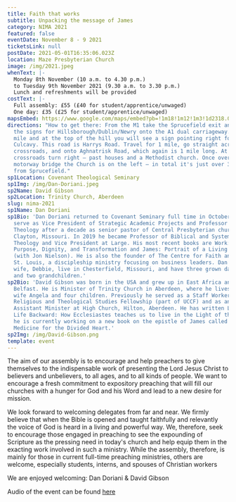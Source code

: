 ```yaml
---
title: Faith that works
subtitle: Unpacking the message of James
category: NIMA 2021
featured: false
eventDate: November 8 - 9 2021
ticketsLink: null
postDate: 2021-05-01T16:35:06.023Z
location: Maze Presbyterian Church
image: /img/2021.jpeg
whenText: |-
  Monday 8th November (10 a.m. to 4.30 p.m.)
  to Tuesday 9th November 2021 (9.30 a.m. to 3.30 p.m.)
  Lunch and refreshments will be provided
costText: |-
  Full assembly: £55 (£40 for student/apprentice/unwaged)
  One day: £35 (£25 for student/apprentice/unwaged)
mapsEmbed: https://www.google.com/maps/embed?pb=!1m18!1m12!1m3!1d2318.0010047523247!2d-6.117361399999999!3d54.480564099999995!2m3!1f0!2f0!3f0!3m2!1i1024!2i768!4f13.1!3m3!1m2!1s0x486103191e37a8d1%3A0x2af07ebaec4c8898!2sMaze%20Presbyterian%20Church!5e0!3m2!1sen!2suk!4v1628795706431!5m2!1sen!2suk
directions: "How to get there: From the M1 take the Sprucefield exit and follow
  the signs for Hillsborough/Dublin/Newry onto the A1 dual carriageway. After 1
  mile and at the top of the hill you will see a sign pointing right for
  Culcavy. This road is Harrys Road. Travel for 1 mile, go straight across the
  crossroads, and onto Aghnatrisk Road, which again is 1 mile long. At this
  crossroads turn right – past houses and a Methodist church. Once over the
  motorway bridge the Church is on the left – in total it's just over 3 miles
  from Sprucefield."
sp1Location: Covenant Theological Seminary
sp1Img: /img/Dan-Doriani.jpeg
sp2Name: David Gibson
sp2Location: Trinity Church, Aberdeen
slug: nima-2021
sp1Name: Dan Doriani
sp1Bio: 'Dan Doriani returned to Covenant Seminary full time in October 2013 to
  serve as Vice President of Strategic Academic Projects and Professor of
  Theology after a decade as senior pastor of Central Presbyterian church in
  Clayton, Missouri. In 2019 he became Professor of Biblical and Systematic
  Theology and Vice President at Large. His most recent books are Work: Its
  Purpose, Dignity, and Transformation and James: Portrait of a Living Faith
  (with Jon Nielson). He is also the founder of The Centre for Faith and Work
  St. Louis, a discipleship ministry focusing on business leaders. Dan and his
  wife, Debbie, live in Chesterfield, Missouri, and have three grown daughters
  and two grandchildren.'
sp2Bio: 'David Gibson was born in the USA and grew up in East Africa and
  Belfast. He is Minister of Trinity Church in Aberdeen, where he lives with his
  wife Angela and four children. Previously he served as a Staff Worker for the
  Religious and Theological Studies Fellowship (part of UCCF) and as an
  Assistant Minister at High Church, Hilton, Aberdeen. He has written Living
  Life Backward: How Ecclesiastes teaches us to live in the Light of the End and
  he is currently working on a new book on the epistle of James called Whole:
  Medicine for the Divided Heart.'
sp2Img: /img/David-Gibson.png
template: event
---
```


The aim of our assembly is to encourage and help preachers to give
themselves to the indispensable work of presenting the Lord Jesus
Christ to believers and unbelievers, to all ages, and to all kinds
of people. We want to encourage a fresh commitment to expository
preaching that will fill our churches with a hunger for God and his
Word and lead to a new desire for mission.

We look forward to welcoming delegates from far and near. We firmly
believe that when the Bible is opened and taught faithfully and
relevantly the voice of God is heard in a living and powerful way.
We, therefore, seek to encourage those engaged in preaching to see
the expounding of Scripture as the pressing need in today&apos;s
church and help equip them in the exacting work involved in such a
ministry. While the assembly, therefore, is mainly for those in
current full-time preaching ministries, others are welcome,
especially students, interns, and spouses of Christian workers

We are enjoyed welcoming: Dan Doriani &amp; David Gibson

Audio of the event can be found [here](https://niministryassembly.org.uk/audio)
